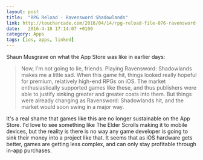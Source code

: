```yaml
---
layout: post
title:  "RPG Reload - Ravensword Shadowlands"
link: http://toucharcade.com/2016/04/14/rpg-reload-file-076-ravensword-shadowlands/
date:   2016-4-18 17:14:07 +0100
category: Apps
tags: [ios, apps, linked]
---
```


Shaun Musgrave on what the App Store was like in earlier days:

>Now, I'm not going to lie, friends. Playing Ravensword: Shadowlands makes me a little sad. When this game hit, things looked really hopeful for premium, relatively high-end RPGs on iOS. The market enthusiastically supported games like these, and thus publishers were able to justify sinking greater and greater costs into them. But things were already changing as Ravensword: Shadowlands hit, and the market would soon swing in a major way.

It's a real shame that games like this are no longer sustainable on the App Store. I'd love to see something like The Elder Scrolls making it to mobile devices, but the reality is there is no way any game developer is going to sink their money into a project like that. It seems that as iOS hardware gets better, games are getting less complex, and can only stay profitable through in-app purchases.